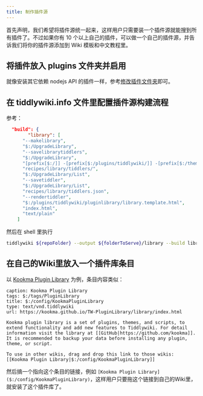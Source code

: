 ```yaml
---
title: 制作插件源
---
```


首先声明，我们希望将插件源统一起来，这样用户只需要装一个插件源就能搜到所有插件了。不过如果你有 10 个以上自己的插件，可以做一个自己的插件源，并告诉我们将你的插件源添加到 Wiki 模板和中文教程里。

## 将插件放入 plugins 文件夹并启用

就像安装其它依赖 nodejs API 的插件一样，参考[修改插件文件夹](#%E4%BF%AE%E6%94%B9%E6%8F%92%E4%BB%B6%E6%96%87%E4%BB%B6%E5%A4%B9)即可。

## 在 tiddlywiki.info 文件里配置插件源构建流程

参考：

```json
  "build": {
		"library": [
      "--makelibrary",
      "$:/UpgradeLibrary",
      "--savelibrarytiddlers",
      "$:/UpgradeLibrary",
      "[prefix[$:/]] -[prefix[$:/plugins/tiddlywiki/]] -[prefix[$:/themes/tiddlywiki/]] -[prefix[$:/languages/]] -[[$:/plugins/tiddlywiki/upgrade]] -[[$:/plugins/tiddlywiki/translators]] -[tag[$:/tags/PluginLibrary]] -[prefix[$:/plugins/kookma]]",
      "recipes/library/tiddlers/",
      "$:/UpgradeLibrary/List",
      "--savetiddler",
      "$:/UpgradeLibrary/List",
      "recipes/library/tiddlers.json",
      "--rendertiddler",
      "$:/plugins/tiddlywiki/pluginlibrary/library.template.html",
      "index.html",
      "text/plain"
    ]
```

然后在 shell 里执行

```sh
tiddlywiki ${repoFolder} --output ${folderToServe}/library --build library
```

## 在自己的Wiki里放入一个插件库条目

以 [Kookma Plugin Library]($:/config/KookmaPluginLibrary) 为例，条目内容类似：

```tw5
caption: Kookma Plugin Library
tags: $:/tags/PluginLibrary
title: $:/config/KookmaPluginLibrary
type: text/vnd.tiddlywiki
url: https://kookma.github.io/TW-PluginLibrary/library/index.html

Kookma plugin library is a set of plugins, themes, and scripts, to extend functionality and add new features to Tiddlywiki. For detail information visit the library at [[GitHub|https://github.com/kookma]]. It is recommended to backup your data before installing any plugin, theme, or script. 

To use in other wikis, drag and drop this link to those wikis: [[Kookma Plugin Library|$:/config/KookmaPluginLibrary]]
```

然后搞一个指向这个条目的链接，例如 `[Kookma Plugin Library]($:/config/KookmaPluginLibrary)`，这样用户只要拖这个链接到自己的Wiki里，就安装了这个插件库了。